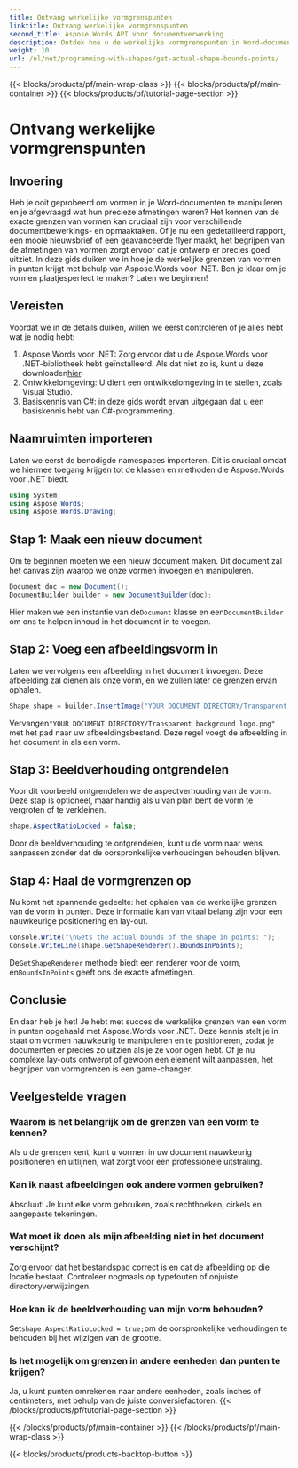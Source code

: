 ```yaml
---
title: Ontvang werkelijke vormgrenspunten
linktitle: Ontvang werkelijke vormgrenspunten
second_title: Aspose.Words API voor documentverwerking
description: Ontdek hoe u de werkelijke vormgrenspunten in Word-documenten kunt krijgen met Aspose.Words voor .NET. Leer nauwkeurige vormmanipulatie met deze gedetailleerde gids.
weight: 10
url: /nl/net/programming-with-shapes/get-actual-shape-bounds-points/
---
```


{{< blocks/products/pf/main-wrap-class >}}
{{< blocks/products/pf/main-container >}}
{{< blocks/products/pf/tutorial-page-section >}}

# Ontvang werkelijke vormgrenspunten

## Invoering

Heb je ooit geprobeerd om vormen in je Word-documenten te manipuleren en je afgevraagd wat hun precieze afmetingen waren? Het kennen van de exacte grenzen van vormen kan cruciaal zijn voor verschillende documentbewerkings- en opmaaktaken. Of je nu een gedetailleerd rapport, een mooie nieuwsbrief of een geavanceerde flyer maakt, het begrijpen van de afmetingen van vormen zorgt ervoor dat je ontwerp er precies goed uitziet. In deze gids duiken we in hoe je de werkelijke grenzen van vormen in punten krijgt met behulp van Aspose.Words voor .NET. Ben je klaar om je vormen plaatjesperfect te maken? Laten we beginnen!

## Vereisten

Voordat we in de details duiken, willen we eerst controleren of je alles hebt wat je nodig hebt:

1.  Aspose.Words voor .NET: Zorg ervoor dat u de Aspose.Words voor .NET-bibliotheek hebt geïnstalleerd. Als dat niet zo is, kunt u deze downloaden[hier](https://releases.aspose.com/words/net/).
2. Ontwikkelomgeving: U dient een ontwikkelomgeving in te stellen, zoals Visual Studio.
3. Basiskennis van C#: in deze gids wordt ervan uitgegaan dat u een basiskennis hebt van C#-programmering.

## Naamruimten importeren

Laten we eerst de benodigde namespaces importeren. Dit is cruciaal omdat we hiermee toegang krijgen tot de klassen en methoden die Aspose.Words voor .NET biedt.

```csharp
using System;
using Aspose.Words;
using Aspose.Words.Drawing;
```

## Stap 1: Maak een nieuw document

Om te beginnen moeten we een nieuw document maken. Dit document zal het canvas zijn waarop we onze vormen invoegen en manipuleren.

```csharp
Document doc = new Document();
DocumentBuilder builder = new DocumentBuilder(doc);
```

 Hier maken we een instantie van de`Document` klasse en een`DocumentBuilder` om ons te helpen inhoud in het document in te voegen.

## Stap 2: Voeg een afbeeldingsvorm in

Laten we vervolgens een afbeelding in het document invoegen. Deze afbeelding zal dienen als onze vorm, en we zullen later de grenzen ervan ophalen.

```csharp
Shape shape = builder.InsertImage("YOUR DOCUMENT DIRECTORY/Transparent background logo.png");
```

 Vervangen`"YOUR DOCUMENT DIRECTORY/Transparent background logo.png"` met het pad naar uw afbeeldingsbestand. Deze regel voegt de afbeelding in het document in als een vorm.

## Stap 3: Beeldverhouding ontgrendelen

Voor dit voorbeeld ontgrendelen we de aspectverhouding van de vorm. Deze stap is optioneel, maar handig als u van plan bent de vorm te vergroten of te verkleinen.

```csharp
shape.AspectRatioLocked = false;
```

Door de beeldverhouding te ontgrendelen, kunt u de vorm naar wens aanpassen zonder dat de oorspronkelijke verhoudingen behouden blijven.

## Stap 4: Haal de vormgrenzen op

Nu komt het spannende gedeelte: het ophalen van de werkelijke grenzen van de vorm in punten. Deze informatie kan van vitaal belang zijn voor een nauwkeurige positionering en lay-out.

```csharp
Console.Write("\nGets the actual bounds of the shape in points: ");
Console.WriteLine(shape.GetShapeRenderer().BoundsInPoints);
```

 De`GetShapeRenderer` methode biedt een renderer voor de vorm, en`BoundsInPoints` geeft ons de exacte afmetingen.

## Conclusie

En daar heb je het! Je hebt met succes de werkelijke grenzen van een vorm in punten opgehaald met Aspose.Words voor .NET. Deze kennis stelt je in staat om vormen nauwkeurig te manipuleren en te positioneren, zodat je documenten er precies zo uitzien als je ze voor ogen hebt. Of je nu complexe lay-outs ontwerpt of gewoon een element wilt aanpassen, het begrijpen van vormgrenzen is een game-changer.

## Veelgestelde vragen

### Waarom is het belangrijk om de grenzen van een vorm te kennen?
Als u de grenzen kent, kunt u vormen in uw document nauwkeurig positioneren en uitlijnen, wat zorgt voor een professionele uitstraling.

### Kan ik naast afbeeldingen ook andere vormen gebruiken?
Absoluut! Je kunt elke vorm gebruiken, zoals rechthoeken, cirkels en aangepaste tekeningen.

### Wat moet ik doen als mijn afbeelding niet in het document verschijnt?
Zorg ervoor dat het bestandspad correct is en dat de afbeelding op die locatie bestaat. Controleer nogmaals op typefouten of onjuiste directoryverwijzingen.

### Hoe kan ik de beeldverhouding van mijn vorm behouden?
Set`shape.AspectRatioLocked = true;`om de oorspronkelijke verhoudingen te behouden bij het wijzigen van de grootte.

### Is het mogelijk om grenzen in andere eenheden dan punten te krijgen?
Ja, u kunt punten omrekenen naar andere eenheden, zoals inches of centimeters, met behulp van de juiste conversiefactoren.
{{< /blocks/products/pf/tutorial-page-section >}}

{{< /blocks/products/pf/main-container >}}
{{< /blocks/products/pf/main-wrap-class >}}

{{< blocks/products/products-backtop-button >}}
